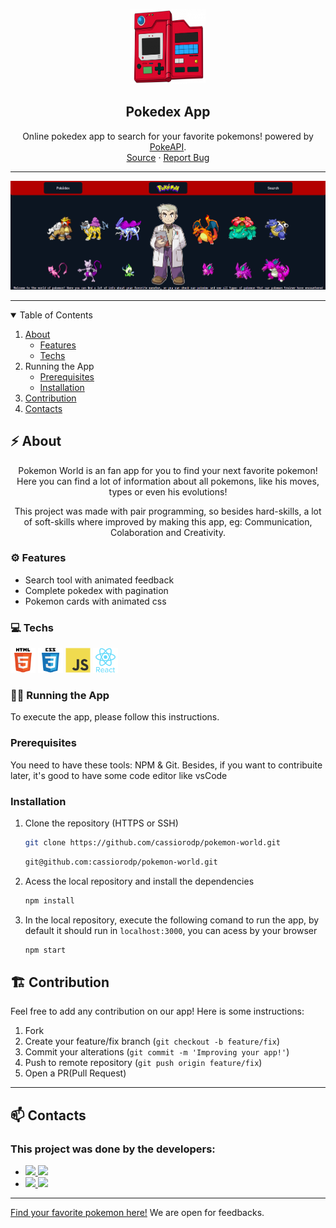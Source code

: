 <!--
*** Template adatpet from: https://github.com/othneildrew/Best-README-Template
***
-->

<p align="center">
  <a href="https://github.com/cassiorodp/pokemon-world" target="_blank">
    <img src="./src/img/pokedex.png" alt="Logo" width="120" height="120">
  </a>

  <h2 align="center">Pokedex App</h2>

  <p align="center">
    Online pokedex app to search for your favorite pokemons! powered by <a href="https://pokeapi.co" target="_blank">PokeAPI</a>.
    <br />
    <a href="https://cassiorodp.github.io/pokemon-world/" target="_blank">Source</a>
    ·
    <a href="https://github.com/cassiorodp/pokemon-world/issues" target="_blank">Report Bug</a>
  </p>
</p>

---

![landingpage project](./src/img/background-pokeworld.png)

---

<details open="open">
  <summary><h2">Table of Contents</h2></summary>
  <ol>
    <li>
      <a href="#about">About</a>
      <ul>
        <li><a href="#features">Features</a></li>
        <li><a href="#techs">Techs</a></li>
      </ul>
    </li>
    <li>
      <span>Running the App</span>
      <ul>
        <li><a href="#prerequisites">Prerequisites</a></li>
        <li><a href="#installation">Installation</a></li>
      </ul>
    </li>
    <li><a href="#contribution">Contribution</a></li>
    <li><a href="#contacts">Contacts</a></li>
  </ol>
</details>

<h2 id="about">⚡ About</h2> 
<p align="center">
Pokemon World is an fan app for you to find your next favorite pokemon! Here you can find a lot of information about all pokemons, like his moves, types or even his evolutions!
</p>
<p align="center">
This project was made with pair programming, so besides hard-skills, a lot of soft-skills where improved by making this app, eg: Communication, Colaboration and Creativity.
</p>

<h3 id="features">⚙ Features</h3>

- Search tool with animated feedback
- Complete pokedex with pagination
- Pokemon cards with animated css

<h3 id="techs">💻 Techs</h3>
  
<div>
  <img src="https://raw.githubusercontent.com/devicons/devicon/master/icons/html5/html5-original-wordmark.svg" alt="html5" width="40" height="40"/> 
  <img src="https://raw.githubusercontent.com/devicons/devicon/master/icons/css3/css3-original-wordmark.svg" alt="css3" width="40" height="40"/>
  <img src="https://raw.githubusercontent.com/devicons/devicon/master/icons/javascript/javascript-original.svg" alt="javascript" width="40" height="40"/>
  <img src="https://raw.githubusercontent.com/devicons/devicon/master/icons/react/react-original-wordmark.svg" alt="react" width="40" height="40"/> 
</div>

<h3>👨‍💻 Running the App</h3>

To execute the app, please follow this instructions.

<h3 id="prerequisites">Prerequisites</h3>

You need to have these tools: NPM & Git.
Besides, if you want to contribuite later, it's good to have some code editor like vsCode

<h3 id="installation">Installation</h3>

1. Clone the repository (HTTPS or SSH)
   ```sh
   git clone https://github.com/cassiorodp/pokemon-world.git
   ```
    
   ```sh
   git@github.com:cassiorodp/pokemon-world.git
   ```

2. Acess the local repository and install the dependencies

   ```sh
   npm install
   ```
   
3. In the local repository, execute the following comand to run the app, by default it should run in `localhost:3000`, you can acess by your browser

   ```sh
   npm start
   ```

<h2 id="contribution">🏗 Contribution</h2>

Feel free to add any contribution on our app! Here is some instructions:
    
1. Fork
2. Create your feature/fix branch (`git checkout -b feature/fix`)
3. Commit your alterations (`git commit -m 'Improving your app!'`)
4. Push to remote repository (`git push origin feature/fix`)
5. Open a PR(Pull Request)

---

<h2 id="contacts">📫 Contacts</h2>
    
<h3>This project was done by the developers:</h3>
<ul>
    <li>
      <a href="https://www.linkedin.com/in/cassio-rodrigues-pereira/" target="_blank">
        <img src="https://img.shields.io/badge/-Cassio_Pereira-blue?style=flat&logo=Linkedin&logoColor=white">
      </a>
      <a href="https://github.com/cassiorodp" target="_blank">
        <img src="https://img.shields.io/badge/-Cassio_Pereira-black?style=flat&logo=Github&logoColor=white">
      </a>
    </li>
    <li>
      <a href="https://www.linkedin.com/in/murilo-rainho/" target="_blank">
        <img src="https://img.shields.io/badge/-Murilo_Rainho-blue?style=flat&logo=Linkedin&logoColor=white">
      </a>
      <a href="https://github.com/Murilo-Rainho" target="_blank">
        <img src="https://img.shields.io/badge/-Murilo_Rainho-black?style=flat&logo=Github&logoColor=white">
      </a>
    </li>
</ul>

---

[Find your favorite pokemon here!](https://cassiorodp.github.io/pokemon-world/)
We are open for feedbacks.
